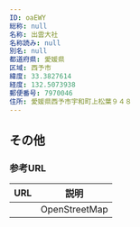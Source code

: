 ```yaml
---
ID: oaEWY
総称: null
名称: 出雲大社
名称読み: null
別名: null
都道府県: 愛媛県
区域: 西予市
緯度: 33.3827614
経度: 132.5073938
郵便番号: 7970046
住所: 愛媛県西予市宇和町上松葉９４８
---
```


## その他

### 参考URL

| URL | 説明          |
| --- | ------------- |
|     | OpenStreetMap |
